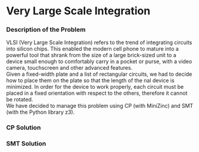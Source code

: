 # Very Large Scale Integration
### Description of the Problem
VLSI (Very Large Scale Integration) refers to the trend of integrating circuits into silicon chips. This enabled the modern cell phone to mature into a powerful tool that shrank from the size of a large brick-sized unit to a device small enough to comfortably carry in a pocket or purse, with a video camera, touchscreen and other advanced features. <br/>
Given a fixed-width plate and a list of rectangular circuits, we had to decide how to place them on the plate so that the length of the nal device is minimized. In order for the device to work properly, each circuit must be placed in a fixed orientation with respect to the others, therefore it cannot be rotated.<br/>
We have decided to manage this problem using CP (with MiniZinc) and SMT (with the Python library z3). <br/>

### CP Solution

### SMT Solution
